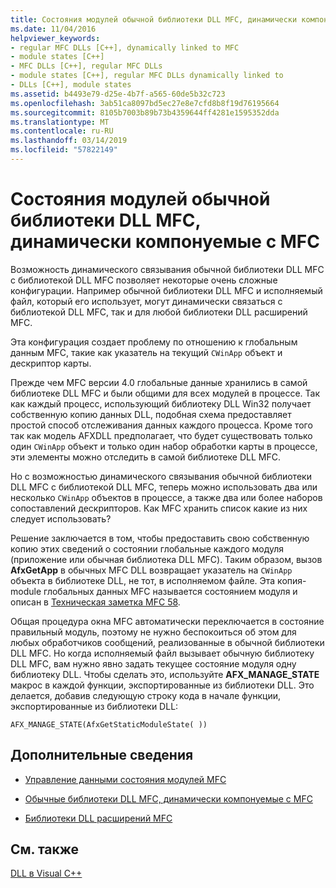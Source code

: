 ```yaml
---
title: Состояния модулей обычной библиотеки DLL MFC, динамически компонуемые с MFC
ms.date: 11/04/2016
helpviewer_keywords:
- regular MFC DLLs [C++], dynamically linked to MFC
- module states [C++]
- MFC DLLs [C++], regular MFC DLLs
- module states [C++], regular MFC DLLs dynamically linked to
- DLLs [C++], module states
ms.assetid: b4493e79-d25e-4b7f-a565-60de5b32c723
ms.openlocfilehash: 3ab51ca8097bd5ec27e8e7cfd8b8f19d76195664
ms.sourcegitcommit: 8105b7003b89b73b4359644ff4281e1595352dda
ms.translationtype: MT
ms.contentlocale: ru-RU
ms.lasthandoff: 03/14/2019
ms.locfileid: "57822149"
---
```

# <a name="module-states-of-a-regular-mfc-dll-dynamically-linked-to-mfc"></a>Состояния модулей обычной библиотеки DLL MFC, динамически компонуемые с MFC

Возможность динамического связывания обычной библиотеки DLL MFC с библиотекой DLL MFC позволяет некоторые очень сложные конфигурации. Например обычной библиотеки DLL MFC и исполняемый файл, который его использует, могут динамически связаться с библиотекой DLL MFC, так и для любой библиотеки DLL расширений MFC.

Эта конфигурация создает проблему по отношению к глобальным данным MFC, такие как указатель на текущий `CWinApp` объект и дескриптор карты.

Прежде чем MFC версии 4.0 глобальные данные хранились в самой библиотеке DLL MFC и были общими для всех модулей в процессе. Так как каждый процесс, использующий библиотеку DLL Win32 получает собственную копию данных DLL, подобная схема предоставляет простой способ отслеживания данных каждого процесса. Кроме того так как модель AFXDLL предполагает, что будет существовать только один `CWinApp` объект и только один набор обработки карты в процессе, эти элементы можно отследить в самой библиотеке DLL MFC.

Но с возможностью динамического связывания обычной библиотеки DLL MFC с библиотекой DLL MFC, теперь можно использовать два или несколько `CWinApp` объектов в процессе, а также два или более наборов сопоставлений дескрипторов. Как MFC хранить список какие из них следует использовать?

Решение заключается в том, чтобы предоставить свою собственную копию этих сведений о состоянии глобальные каждого модуля (приложение или обычная библиотека DLL MFC). Таким образом, вызов **AfxGetApp** в обычных MFC DLL возвращает указатель на `CWinApp` объекта в библиотеке DLL, не тот, в исполняемом файле. Эта копия-module глобальных данных MFC называется состоянием модуля и описан в [Техническая заметка MFC 58](../mfc/tn058-mfc-module-state-implementation.md).

Общая процедура окна MFC автоматически переключается в состояние правильный модуль, поэтому не нужно беспокоиться об этом для любых обработчиков сообщений, реализованные в обычной библиотеки DLL MFC. Но когда исполняемый файл вызывает обычную библиотеку DLL MFC, вам нужно явно задать текущее состояние модуля одну библиотеку DLL. Чтобы сделать это, используйте **AFX_MANAGE_STATE** макрос в каждой функции, экспортированные из библиотеки DLL. Это делается, добавив следующую строку кода в начале функции, экспортированные из библиотеки DLL:

```
AFX_MANAGE_STATE(AfxGetStaticModuleState( ))
```

## <a name="what-do-you-want-to-know-more-about"></a>Дополнительные сведения

- [Управление данными состояния модулей MFC](../mfc/managing-the-state-data-of-mfc-modules.md)

- [Обычные библиотеки DLL MFC, динамически компонуемые с MFC](regular-dlls-dynamically-linked-to-mfc.md)

- [Библиотеки DLL расширений MFC](extension-dlls-overview.md)

## <a name="see-also"></a>См. также

[DLL в Visual C++](dlls-in-visual-cpp.md)
